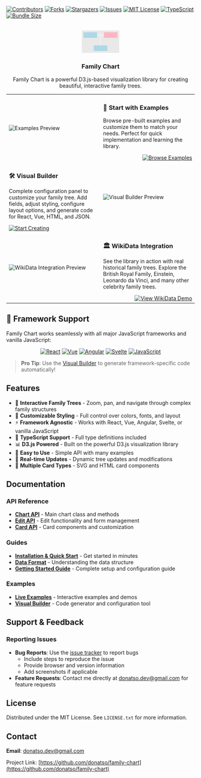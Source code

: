 <!-- PROJECT SHIELDS -->
[![Contributors][contributors-shield]][contributors-url]
[![Forks][forks-shield]][forks-url]
[![Stargazers][stars-shield]][stars-url]
[![Issues][issues-shield]][issues-url]
[![MIT License][license-shield]][license-url]
[![TypeScript][typescript-shield]][typescript-url]
[![Bundle Size][bundle-shield]][bundle-url]

<!-- PROJECT LOGO -->
<br />
<div align="center">
  <a href="https://github.com/donatso/family-chart">
    <img src="examples/logo.svg" alt="Family Chart Logo" width="100" height="60">
  </a>

<h3 align="center">Family Chart</h3>

  <p align="center">
    Family Chart is a powerful D3.js-based visualization library for creating beautiful, interactive family trees.
  </p>
  
</div>

<table>
  <tr>
    <td width="50%">
      <img src="https://github.com/user-attachments/assets/7e231e53-9230-49f9-ae93-8125096237dc" alt="Examples Preview" width="100%">
    </td>
    <td width="50%">
      <h3>🎯 Start with Examples</h3>
      <p>Browse pre-built examples and customize them to match your needs. Perfect for quick implementation and learning the library.</p>
      <div style="text-align: right;">
        <a href="https://donatso.github.io/family-chart-doc/examples/">
          <img src="https://img.shields.io/badge/BROWSE_EXAMPLES-4CAF50?style=for-the-badge" alt="Browse Examples">
        </a>
      </div>
    </td>
  </tr>
  <tr>
    <td width="50%">
      <h3>🛠️ Visual Builder</h3>
      <p>Complete configuration panel to customize your family tree. Add fields, adjust styling, configure layout options, and generate code for React, Vue, HTML, and JSON.</p>
      <a href="https://donatso.github.io/family-chart-doc/create-tree/">
        <img src="https://img.shields.io/badge/START_CREATING-FF6B6B?style=for-the-badge" alt="Start Creating">
      </a>
    </td>
    <td width="50%">
      <img src="https://github.com/user-attachments/assets/ce5c4b33-48dd-441c-aa2f-f581b57ddcb7" alt="Visual Builder Preview" width="100%">
    </td>
  </tr>
  <tr>
    <td width="50%">
      <img src="https://github.com/user-attachments/assets/a4f8a9c0-c327-45fa-90bc-23d73578a304" alt="WikiData Integration Preview" width="100%">
    </td>
    <td width="50%">
      <h3>🏛️ WikiData Integration</h3>
      <p>See the library in action with real historical family trees. Explore the British Royal Family, Einstein, Leonardo da Vinci, and many other celebrity family trees.</p>
      <div style="text-align: right;">
        <a href="https://donatso.github.io/family-chart-doc/wiki-tree/">
          <img src="https://img.shields.io/badge/VIEW_WIKIDATA_DEMO-9C27B0?style=for-the-badge" alt="View WikiData Demo">
        </a>
      </div>
    </td>
  </tr>
</table>

## 🚀 Framework Support

Family Chart works seamlessly with all major JavaScript frameworks and vanilla JavaScript:

<div align="center">

[![React](https://img.shields.io/badge/React-61DAFB?style=for-the-badge&logo=react&logoColor=black&logoWidth=20)](https://codepen.io/donatso/pen/mdNgeQN?editors=0010) 
[![Vue](https://img.shields.io/badge/Vue-4FC08D?style=for-the-badge&logo=vue.js&logoColor=white&logoWidth=20)](https://codepen.io/donatso/pen/poMBjZe) 
[![Angular](https://codesandbox.io/p/devbox/family-chart-angular-example-j5mpy5)](https://codepen.io/donatso/pen/ExqJVEQ?editors=1000) 
[![Svelte](https://codesandbox.io/p/devbox/family-chart-svelte-example-lclvgx)](https://svelte.dev/)
[![JavaScript](https://img.shields.io/badge/JavaScript-F7DF1E?style=for-the-badge&logo=javascript&logoColor=black&logoWidth=20)](https://codepen.io/donatso/pen/ExqJVEQ?editors=1000)

</div>

> **Pro Tip**: Use the [Visual Builder](https://donatso.github.io/family-chart-doc/create-tree/) to generate framework-specific code automatically!

## Features

- 🌳 **Interactive Family Trees** - Zoom, pan, and navigate through complex family structures
- 🎨 **Customizable Styling** - Full control over colors, fonts, and layout
- ⚡ **Framework Agnostic** - Works with React, Vue, Angular, Svelte, or vanilla JavaScript
- 🎯 **TypeScript Support** - Full type definitions included
- 📊 **D3.js Powered** - Built on the powerful D3.js visualization library
- 🎯 **Easy to Use** - Simple API with many examples
- 🔄 **Real-time Updates** - Dynamic tree updates and modifications
- 🎨 **Multiple Card Types** - SVG and HTML card components

## Documentation

### API Reference
- **[Chart API](https://donatso.github.io/family-chart/classes/Chart.html)** - Main chart class and methods
- **[Edit API](https://donatso.github.io/family-chart/classes/Edit.html)** - Edit functionality and form management
- **[Card API](https://donatso.github.io/family-chart/classes/Card.html)** - Card components and customization

### Guides
- **[Installation & Quick Start](docs/installation-and-quickstart.md)** - Get started in minutes
- **[Data Format](docs/data-format.md)** - Understanding the data structure
- **[Getting Started Guide](https://donatso.github.io/family-chart-doc/)** - Complete setup and configuration guide

### Examples
- **[Live Examples](https://donatso.github.io/family-chart-doc/examples/)** - Interactive examples and demos
- **[Visual Builder](https://donatso.github.io/family-chart-doc/create-tree/)** - Code generator and configuration tool


<!-- SUPPORT -->
## Support & Feedback

### Reporting Issues
- **Bug Reports**: Use the [issue tracker](https://github.com/donatso/family-chart/issues) to report bugs
  - Include steps to reproduce the issue
  - Provide browser and version information
  - Add screenshots if applicable
- **Feature Requests**: Contact me directly at [donatso.dev@gmail.com](mailto:donatso.dev@gmail.com) for feature requests


<!-- LICENSE -->
## License

Distributed under the MIT License. See `LICENSE.txt` for more information.

<!-- CONTACT -->
## Contact

**Email**: [donatso.dev@gmail.com](mailto:donatso.dev@gmail.com)

Project Link: [https://github.com/donatso/family-chart](https://github.com/donatso/family-chart)


<!-- MARKDOWN LINKS & IMAGES -->
[contributors-shield]: https://img.shields.io/github/contributors/donatso/family-chart.svg?style=for-the-badge
[contributors-url]: https://github.com/donatso/family-chart/graphs/contributors
[forks-shield]: https://img.shields.io/github/forks/donatso/family-chart.svg?style=for-the-badge
[forks-url]: https://github.com/donatso/family-chart/network/members
[stars-shield]: https://img.shields.io/github/stars/donatso/family-chart.svg?style=for-the-badge
[stars-url]: https://github.com/donatso/family-chart/stargazers
[issues-shield]: https://img.shields.io/github/issues/donatso/family-chart.svg?style=for-the-badge
[issues-url]: https://github.com/donatso/family-chart/issues
[license-shield]: https://img.shields.io/github/license/donatso/family-chart.svg?style=for-the-badge
[license-url]: https://github.com/donatso/family-chart/blob/master/LICENSE.txt
[typescript-shield]: https://img.shields.io/badge/TypeScript-007ACC?style=for-the-badge&logo=typescript&logoColor=white
[typescript-url]: https://www.typescriptlang.org/
[bundle-shield]: https://img.shields.io/bundlephobia/minzip/family-chart?style=for-the-badge
[bundle-url]: https://bundlephobia.com/package/family-chart
[product-screenshot]: https://github.com/user-attachments/assets/a4f8a9c0-c327-45fa-90bc-23d73578a304
[product-basic-tree-screenshot]: https://github.com/user-attachments/assets/7e231e53-9230-49f9-ae93-8125096237dc
[product-wiki-tree-screenshot]: https://github.com/user-attachments/assets/4e2dc169-4b43-46f3-b31c-db17f4d489da
[create-tree-screenshot]: https://github.com/user-attachments/assets/ce5c4b33-48dd-441c-aa2f-f581b57ddcb7

